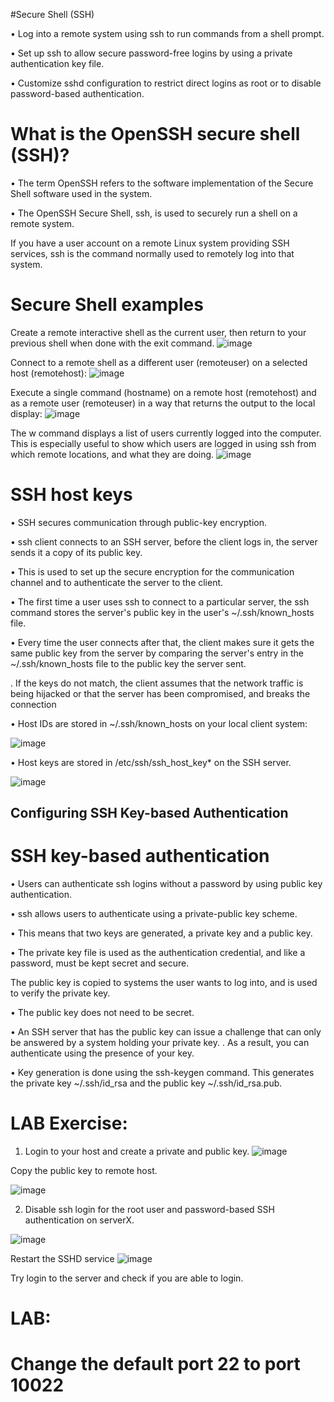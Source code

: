 #Secure Shell (SSH)

• Log into a remote system using ssh to run commands from a shell prompt. 

• Set up ssh to allow secure password-free logins by using a private authentication key file.

• Customize sshd configuration to restrict direct logins as root or to disable password-based authentication.



# What is the OpenSSH secure shell (SSH)?


• The term OpenSSH refers to the software implementation of the Secure Shell software used in the system.

• The OpenSSH Secure Shell, ssh, is used to securely run a shell on a remote system.

If you have a user account on a remote Linux system providing SSH services, ssh is the command normally used to remotely log into that system.



# Secure Shell examples 

Create a remote interactive shell as the current user, then return to your previous shell when done with the exit command.
![image](https://user-images.githubusercontent.com/87597729/182511619-f125f1d6-48b0-4768-b3e9-85b796215b1f.png)



Connect to a remote shell as a different user (remoteuser) on a selected host (remotehost):
![image](https://user-images.githubusercontent.com/87597729/182511627-b68d917d-73dd-4321-8fd5-0cce728100f3.png)




Execute a single command (hostname) on a remote host (remotehost) and as a remote user (remoteuser) in a way that returns the output to the local display: 
![image](https://user-images.githubusercontent.com/87597729/182511636-6c2678f7-4ded-4c2a-94f2-0fe99278d001.png)



The w command displays a list of users currently logged into the computer. This is especially useful to show which users are logged in using ssh from which remote locations, and what they are doing.
![image](https://user-images.githubusercontent.com/87597729/182511648-0be75c0b-9c54-44f4-9d3a-3d547c5beec8.png)








# SSH host keys

• SSH secures communication through public-key encryption.

• ssh client connects to an SSH server, before the client logs in, the server sends it a copy of its public key. 

• This is used to set up the secure encryption for the communication channel and to authenticate the server to the client. 


• The first time a user uses ssh to connect to a particular server, the ssh command stores the server's public key in the user's ~/.ssh/known_hosts file.

• Every time the user connects after that, the client makes sure it gets the same public key from the server by comparing the server's entry in the ~/.ssh/known_hosts file to the public key the server sent.

. If the keys do not match, the client assumes that the network traffic is being hijacked or that the server has been compromised, and breaks the connection

• Host IDs are stored in ~/.ssh/known_hosts on your local client system:

![image](https://user-images.githubusercontent.com/87597729/182511664-4e83e80a-3af3-44d1-ae30-e0ae98790516.png)



• Host keys are stored in /etc/ssh/ssh_host_key* on the SSH server.

![image](https://user-images.githubusercontent.com/87597729/182511683-997253ec-eb79-4c66-9712-40fcb794ebad.png)



## Configuring SSH Key-based Authentication 

# SSH key-based authentication


• Users can authenticate ssh logins without a password by using public key authentication.

• ssh allows users to authenticate using a private-public key scheme. 

• This means that two keys are generated, a private key and a public key. 

• The private key file is used as the authentication credential, and like a password, must be kept secret and secure.

The public key is copied to systems the user wants to log into, and is used to verify the private key. 

• The public key does not need to be secret. 

• An SSH server that has the public key can issue a challenge that can only be answered by a system holding your private key. . As a result, you can authenticate using the presence of your key. 

• Key generation is done using the ssh-keygen command. This generates the private key ~/.ssh/id_rsa and the public key ~/.ssh/id_rsa.pub. 


# LAB Exercise:

1. Login to your host and create a private and public key.
![image](https://user-images.githubusercontent.com/87597729/182511763-74c2ee2b-890f-4a6f-b5ae-faa7eda043e9.png)
	


Copy the public key to remote host.

![image](https://user-images.githubusercontent.com/87597729/182511775-7bc0dcd6-af6b-496f-bc64-b0f93f9005d2.png)




2. Disable ssh login for the root user and password-based SSH authentication on serverX.

![image](https://user-images.githubusercontent.com/87597729/182511800-431751b9-0a9c-45d0-90c4-20b4415bdc72.png)




Restart the SSHD service
![image](https://user-images.githubusercontent.com/87597729/182511815-9dd59d70-6986-4ef4-818e-f15df5790119.png)



Try login to the server and check if you are able to login.

# LAB:
# Change the default port 22 to port 10022
